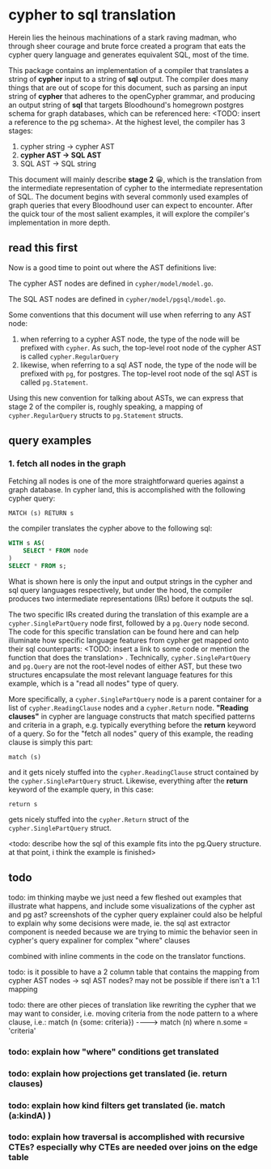 # cypher to sql translation

Herein lies the heinous machinations of a stark raving madman, who through sheer courage and brute force created a program that eats the cypher query language and generates equivalent SQL, most of the time.

This package contains an implementation of a compiler that translates a string of **cypher** input to a string of **sql** output. The compiler does many things that are out of scope for this document, such as parsing an input string of **cypher** that adheres to the openCypher grammar, and producing an output string of **sql** that targets Bloodhound's homegrown postgres schema for graph databases, which can be referenced here: <TODO: insert a reference to the pg schema>. At the highest level, the compiler has 3 stages:

1. cypher string -> cypher AST
2. **cypher AST -> SQL AST**
3. SQL AST -> SQL string

This document will mainly describe **stage 2** 😀, which is the translation from the intermediate representation of cypher to the intermediate representation of SQL. The document begins with several commonly used examples of graph queries that every Bloodhound user can expect to encounter. After the quick tour of the most salient examples, it will explore the compiler's implementation in more depth.

## read this first

Now is a good time to point out where the AST definitions live:

The cypher AST nodes are defined in `cypher/model/model.go`.

The SQL AST nodes are defined in `cypher/model/pgsql/model.go`.

Some conventions that this document will use when referring to any AST node:

1. when referring to a cypher AST node, the type of the node will be prefixed with `cypher`. As such, the top-level root node of the cypher AST is called `cypher.RegularQuery`
2. likewise, when referring to a sql AST node, the type of the node will be prefixed with `pg`, for postgres. The top-level root node of the sql AST is called `pg.Statement`.

Using this new convention for talking about ASTs, we can express that stage 2 of the compiler is, roughly speaking, a mapping of `cypher.RegularQuery` structs to `pg.Statement` structs.

## query examples

### 1. fetch all nodes in the graph

Fetching all nodes is one of the more straightforward queries against a graph database. In cypher land, this is accomplished with the following cypher query:

```cypher
MATCH (s) RETURN s
```

the compiler translates the cypher above to the following sql:

```sql
WITH s AS(
	SELECT * FROM node
)
SELECT * FROM s;
```

What is shown here is only the input and output strings in the cypher and sql query languages respectively, but under the hood, the compiler produces two intermediate representations (IRs) before it outputs the sql.

The two specific IRs created during the translation of this example are a `cypher.SinglePartQuery` node first, followed by a `pg.Query` node second. The code for this specific translation can be found here and can help illuminate how specific language features from cypher get mapped onto their sql counterparts: <TODO: insert a link to some code or mention the function that does the translation> . Technically, `cypher.SinglePartQuery` and `pg.Query` are not the root-level nodes of either AST, but these two structures encapsulate the most relevant language features for this example, which is a "read all nodes" type of query.

More specifically, a `cypher.SinglePartQuery` node is a parent container for a list of `cypher.ReadingClause` nodes and a `cypher.Return` node. **"Reading clauses"** in cypher are language constructs that match specified patterns and criteria in a graph, e.g. typically everything before the **return** keyword of a query. So for the "fetch all nodes" query of this example, the reading clause is simply this part:

```
match (s)
```

and it gets nicely stuffed into the `cypher.ReadingClause` struct contained by the `cypher.SinglePartQuery` struct. Likewise, everything after the **return** keyword of the example query, in this case:

```
return s
```

gets nicely stuffed into the `cypher.Return` struct of the `cypher.SinglePartQuery` struct.

<todo: describe how the sql of this example fits into the pg.Query structure. at that point, i think the example is finished>

## todo

todo: im thinking maybe we just need a few fleshed out examples that illustrate what happens, and include some visualizations of the cypher ast and pg ast? screenshots of the cypher query explainer could also be helpful to explain why some decisions were made, ie. the sql ast extractor component is needed because we are trying to mimic the behavior seen in cypher's query expaliner for complex "where" clauses

combined with inline comments in the code on the translator functions.

todo: is it possible to have a 2 column table that contains the mapping from cypher AST nodes -> sql AST nodes? may not be possible if there isn't a 1:1 mapping

todo: there are other pieces of translation like rewriting the cypher that we may want to consider, i.e. moving criteria from the node pattern to a where clause, i.e.:
match (n {some: criteria}) ----> match (n) where n.some = 'criteria'

### todo: explain how "where" conditions get translated

### todo: explain how projections get translated (ie. return clauses)

### todo: explain how kind filters get translated (ie. match (a:kindA) )

### todo: explain how traversal is accomplished with recursive CTEs? especially why CTEs are needed over joins on the edge table
